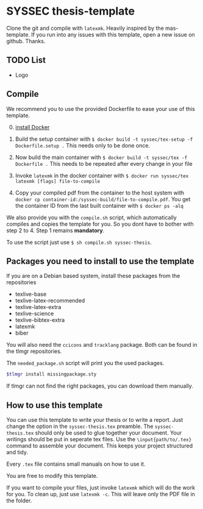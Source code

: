 # SYSSEC thesis-template
Clone the git and compile with `latexmk`. Heavily inspired by the mas-template. 
If you run into any issues with this template, open a new issue on github. Thanks.

## TODO List
* Logo

## Compile

We recommend you to use the provided Dockerfile to ease your use of this template.

0. [install Docker](https://docs.docker.com/install/)

1. Build the setup container with `$ docker build -t syssec/tex-setup -f Dockerfile.setup .` This needs only to be done once.

2. Now build the main container with `$ docker build -t syssec/tex -f Dockerfile .` This needs to be repeated after every change in your file

3. Invoke `latexmk` in the docker container with 
`$ docker run syssec/tex latexmk [flags] file-to-compile`

4. Copy your compiled pdf from the container to the host system with 
`docker cp container-id:/syssec-build/file-to-compile.pdf`. You get the container ID from the last built container with `$ docker ps -alq`

We also provide you with the `compile.sh` script, which automatically compiles and copies the template for you. So you dont have to bother with step 2 to 4. Step 1 remains **mandatory**.

To use the script just use `$ sh compile.sh syssec-thesis`.


## Packages you need to install to use the template

If you are on a Debian based system, install these packages from the repositories

* texlive-base
* texlive-latex-recommended
* texlive-latex-extra
* texlive-science
* texlive-bibtex-extra
* latexmk
* biber

You will also need the `ccicons` and `tracklang` package. Both can be found in the tlmgr repositories.

The `needed_package.sh` script will print you the used packages.

```bash
$tlmgr install missingpackage.sty
```

If tlmgr can not find the right packages, you can download them manually. 

## How to use this template
You can use this template to write your thesis or to write a report. Just change the option in the `syssec-thesis.tex` preamble.
The `syssec-thesis.tex` should only be used to glue together your document. Your writings should be put in seperate tex files. Use the `\input{path/to/.tex}` command to assemble your document. This keeps your project structured and tidy.

Every `.tex` file contains small manuals on how to use it.

You are free to modify this template.

If you want to compile your files, just invoke `latexmk` which will do the work for you. To clean up, just use `latexmk -c`. This will leave only the PDF file in the folder. 
